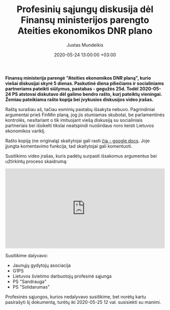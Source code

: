 ﻿---
title:  Profesinių sąjungų diskusija dėl Finansų ministerijos parengto Ateities ekonomikos DNR plano
date:  2020-05-24 13:00:00 +03:00
author:  Justas Mundeikis
layout:  post
comments:  true
citation:  false
permalink:  2020/05/24/PS-diskusija-del-FinMin-DNR-plano
image:    /assets/2020/05/24/PS_susitikimas_2020-05-24.png
thumbnail:  /assets/2020/05/24/thumb.PS_susitikimas_2020-05-24.png
categories:
 - Ekonomika
tags:
 - Profesinės sąjungos
 - Ekonomikos skatinimas
---

**Finansų ministerija parengė "Ateities ekonomikos DNR planą", kurio viešai diskusijai skyrė 5 dienas. Paskutinė diena piliečiams ir socialiniams partneriams pateikti siūlymus, pastabas - gegužės 25d. Todėl 2020-05-24 PS atstovai diskutavo dėl galimo bendro rašto, kurį pateiktų vieningai. Žemiau pateikiama rašto kopija bei įvykusios diskusijos video įrašas.**<!--more-->

Raštą surašiau aš, tačiau esminių pastabų išsakyta nebuvo. Pagrindiniai argumentai prieš FinMin planą, jog jis stumiamas skubotai, be parlamentinės kontrolės, nesitariant o tik imituojant viešą diskusiją su socialiniais partneriais bei išsikelti tikslai neatspindi nuoširdaus noro keisti Lietuvos ekonomikos variklį.

Rašto kopiją (ne originalą) skaitytojai gali rasti [čia - google docs](https://docs.google.com/document/d/1HEJRm-n-IueLP3riRO6JLpTCb56ao6IRmTh_f9sqY5g/edit?usp=sharing). Joje įjungta komentavimo funkcija, tad skaitytojai gali komentuoti.

Susitikimo video įrašas, kuris padėtų surpasti išsakomus argumentus bei užtirkintų proceso skaidrumą:

<div style="position: relative; overflow: hidden; padding-top: 50%;"><iframe style="position: absolute; top: 0;left: 0; width: 100%; height: 100%;border: 0;" src="https://www.youtube.com/embed/2IV6NRarois" frameborder='0' scrolling='no' allowfullscreen></iframe></div>

Susitikime dalyvavo:
* Jaunųjų gydytojų asociacija
* G1PS
* Lietuvos švietimo darbuotojų profesinė sąjunga
* PS "Sandrauga"
* PS "Solidarumas"

Profesinės sąjungos, kurios nedalyvavo susitikime, bet norėtų kartu pasirašyti šį dokumentą, turėtų iki 2020-05-25 12 val. susisiekti su manimi.
